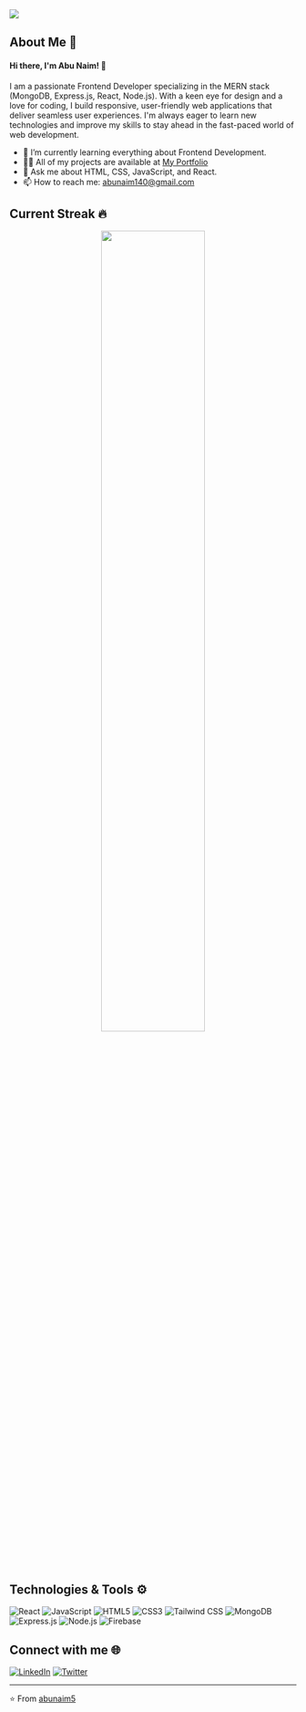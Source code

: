 <a href="https://www.linkedin.com/in/abunaim7">
<img src="https://github.com/abunaim5/abunaim5/blob/main/images/cover.svg" />
</a>

## About Me 🚀
#### Hi there, I'm Abu Naim! 👋
I am a passionate Frontend Developer specializing in the MERN stack (MongoDB, Express.js, React, Node.js). With a keen eye for design and a love for coding, I build responsive, user-friendly web applications that deliver seamless user experiences. I'm always eager to learn new technologies and improve my skills to stay ahead in the fast-paced world of web development.

- 🌱 I’m currently learning everything about Frontend Development.
- 👨‍💻 All of my projects are available at [My Portfolio](https://hello-abu-naim.web.app)
- 💬 Ask me about HTML, CSS, JavaScript, and React.
- 📫 How to reach me: [abunaim140@gmail.com](mailto:abunaim140@gmail.com)

## Current Streak 🔥
<p align="center">
  <img width="60%" src="https://github-readme-streak-stats.herokuapp.com?user=abunaim5&theme=dark&hide_border=true&background=011E2D&ring=FFB703&fire=FF6723&currStreakNum=219EBC&currStreakLabel=FF6723&sideNums=219EBC&sideLabels=219EBC&dates=EEEEEE" />
</p>


## Technologies & Tools ⚙️
![React](https://img.shields.io/badge/-React-61DAFB?logo=react&logoColor=ffffff)
![JavaScript](https://img.shields.io/badge/-JavaScript-F7DF1E?logo=javascript&logoColor=000000)
![HTML5](https://img.shields.io/badge/-HTML5-E34F26?logo=html5&logoColor=ffffff)
![CSS3](https://img.shields.io/badge/-CSS3-1572B6?logo=css3)
![Tailwind CSS](https://img.shields.io/badge/-Tailwind%20CSS-38B2AC?logo=tailwind-css&logoColor=ffffff)
![MongoDB](https://img.shields.io/badge/-MongoDB-47A248?logo=mongodb&logoColor=ffffff)
![Express.js](https://img.shields.io/badge/-Express.js-000000?logo=express&logoColor=ffffff)
![Node.js](https://img.shields.io/badge/-Node.js-339933?logo=node.js&logoColor=ffffff)
![Firebase](https://img.shields.io/badge/-Firebase-FFCA28?logo=firebase&logoColor=000000)

## Connect with me 🌐
[![LinkedIn](https://img.shields.io/badge/-LinkedIn-0A66C2?logo=linkedin&logoColor=ffffff)](https://linkedin.com/in/abunaim7)
[![Twitter](https://img.shields.io/badge/-Twitter-1DA1F2?logo=twitter&logoColor=ffffff)](https://twitter.com/itsabunaim)

---

⭐️ From [abunaim5](https://github.com/abunaim5)
